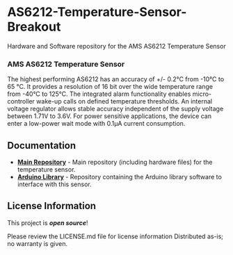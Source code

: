 # AS6212-Temperature-Sensor-Breakout
Hardware and Software repository for the AMS AS6212 Temperature Sensor

### AMS AS6212 Temperature Sensor


The highest performing AS6212 has an accuracy of +/- 0.2°C from -10°C to 65 °C. It provides a resolution of 16 bit over the wide temperature range from -40°C to 125°C. The integrated alarm functionality enables micro-controller wake-up calls on defined temperature thresholds. An internal voltage regulator allows stable accuracy independent of the supply voltage between 1.71V to 3.6V. For power sensitive applications, the device can enter a low-power wait mode with 0.1μA current consumption.

Documentation
--------------
* **[Main Repository](https://github.com/will2055/AS6212-Temperature-Sensor-Breakout)** - Main repository (including hardware files) for the temperature sensor.
* **[Arduino Library](https://github.com/will2055/AS6212-Arduino-Library)** - Repository containing the Arduino library software to interface with this sensor.

License Information
-------------------

This project is _**open source**_! 

Please review the LICENSE.md file for license information
Distributed as-is; no warranty is given.
